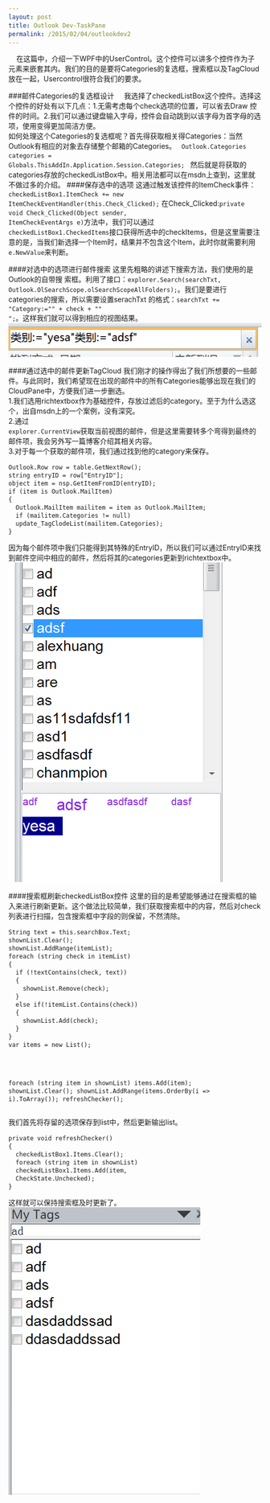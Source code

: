 ```yaml
---
layout: post
title: Outlook Dev-TaskPane
permalink: /2015/02/04/outlookdev2
---
```

&nbsp;&nbsp;&nbsp;&nbsp;在这篇中，介绍一下WPF中的UserControl。这个控件可以讲多个控件作为子元素来嵌套其内。我们的目的是要将Categories的复选框，搜索框以及TagCloud放在一起，Usercontrol很符合我们的要求。

###邮件Categories的复选框设计
&nbsp;&nbsp;&nbsp;&nbsp;我选择了checkedListBox这个控件。选择这个控件的好处有以下几点：1.无需考虑每个check选项的位置，可以省去Draw 控件的时间。2.我们可以通过键盘输入字母，控件会自动跳到以该字母为首字母的选项，使用变得更加简洁方便。
<br>     如何处理这个Categories的复选框呢？首先得获取相关得Categories：当然Outlook有相应的对象去存储整个邮箱的Categories。
<code>
     Outlook.Categories categories =  Globals.ThisAddIn.Application.Session.Categories;
     </code>
然后就是将获取的categories存放的checkedListBox中。相关用法都可以在msdn上查到，这里就不做过多的介绍。
####保存选中的选项
这通过触发该控件的ItemCheck事件：<code> checkedListBox1.ItemCheck += new ItemCheckEventHandler(this.Check_Clicked);</code>
在Check_Clicked:<code>private void Check_Clicked(Object sender, ItemCheckEventArgs e)</code>方法中，我们可以通过<code> checkedListBox1.CheckedItems</code>接口获得所选中的checkItems，但是这里需要注意的是，当我们新选择一个Item时，结果并不包含这个Item，此时你就需要利用<code>e.NewValue</code>来判断。

####对选中的选项进行邮件搜索
这里先粗略的讲述下搜索方法，我们使用的是Outlook的自带搜
索框。利用了接口：<code>explorer.Search(searchTxt, Outlook.OlSearchScope.olSearchScopeAllFolders);</code>。我们是要进行categories的搜索，所以需要设置serachTxt 的格式：<code>searchTxt += "Category:=\"" + check + "\" ";</code>。这样我们就可以得到相应的视图结果。
![Alt "insideSearchBox"](/images/insideSearchBox.png)


####通过选中的邮件更新TagCloud
我们刚才的操作得出了我们所想要的一些邮件。与此同时，我们希望现在出现的邮件中的所有Categories能够出现在我们的CloudPane中，方便我们进一步删选。<br>
1.我们选用richtextbox作为基础控件，存放过滤后的category。至于为什么选这个，出自msdn上的一个案例，没有深究。
<br>
2.通过 <code> explorer.CurrentView</code>获取当前视图的邮件，但是这里需要转多个弯得到最终的邮件项，我会另外写一篇博客介绍其相关内容。
<br>
3.对于每一个获取的邮件项，我们通过找到他的category来保存。
<pre><code>Outlook.Row row = table.GetNextRow();
string entryID = row["EntryID"];
object item = nsp.GetItemFromID(entryID);
if (item is Outlook.MailItem)
{
  Outlook.MailItem mailitem = item as Outlook.MailItem;
  if (mailitem.Categories != null)
  update_TagClodeList(mailitem.Categories);
}
</code></pre>
因为每个邮件项中我们只能得到其特殊的EntryID，所以我们可以通过EntryID来找到邮件空间中相应的邮件，然后将其的categories更新到richtextbox中。
![Alt "updateColud"](/images/updateCloud.png)


####搜索框刷新checkedListBox控件
这里的目的是希望能够通过在搜索框的输入来进行刷新更新。这个做法比较简单，我们获取搜索框中的内容，然后对check列表进行扫描，包含搜索框中字段的则保留，不然清除。
<pre><code>String text = this.searchBox.Text;
shownList.Clear();
shownList.AddRange(itemList);
foreach (string check in itemList)
{
  if (!textContains(check, text))
  {
    shownList.Remove(check);
  }
  else if(!itemList.Contains(check))
  {
    shownList.Add(check);
  }
}
var items = new List<string>();</code></pre><pre><code>
foreach (string item in shownList) items.Add(item);
shownList.Clear();
shownList.AddRange(items.OrderBy(i => i).ToArray());
refreshChecker();</code></pre>

我们首先将存留的选项保存到list中，然后更新输出list。
<pre><code>private void refreshChecker()
{
  checkedListBox1.Items.Clear();
  foreach (string item in shownList)
  checkedListBox1.Items.Add(item,
  CheckState.Unchecked);
}</code></pre>
这样就可以保持搜索框及时更新了。
![Alt "searchBox"](/images/searchBox.png)
